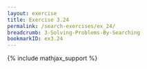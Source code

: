 ```yaml
---
layout: exercise
title: Exercise 3.24
permalink: /search-exercises/ex_24/
breadcrumb: 3-Solving-Problems-By-Searching
bookmarkID: ex3.24
---
```


{% include mathjax_support %}
